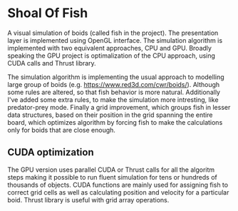 # Shoal Of Fish
A visual simulation of boids (called fish in the project). The presentation layer is implemented using OpenGL interface. The simulation algorithm is implemented with two equivalent approaches, CPU and GPU. Broadly speaking the GPU project is optimalization of the CPU approach, using CUDA calls and Thrust library.

The simulation algorithm is implementing the usual approach to modelling large group of boids (e.g. https://www.red3d.com/cwr/boids/). Although some rules are altered, so that fish behavior is more natural. Additionally I've added some extra rules, to make the simulation more intresting, like predator-prey mode. Finally a grid improvement, which groups fish in lesser data structures, based on their position in the grid spanning the entire board, which optimizes  algorithm by forcing fish to make the calculations only for boids that are close enough.
## CUDA optimization
The GPU version uses parallel CUDA or Thrust calls for all the algoritm steps making it possible to run fluent simulation for tens or hundreds of thousands of  objects. CUDA functions are mainly used for assigning fish to correct grid cells as well as calculating position and velocity for a particular boid. Thrust library is useful with grid array operations.